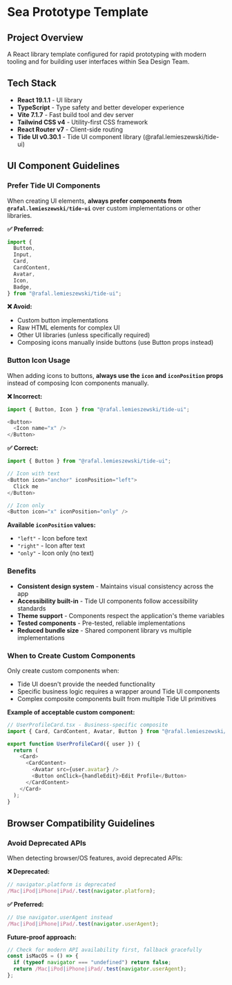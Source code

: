 # Sea Prototype Template

## Project Overview

A React library template configured for rapid prototyping with modern tooling and for building user interfaces within Sea Design Team.

## Tech Stack

- **React 19.1.1** - UI library
- **TypeScript** - Type safety and better developer experience
- **Vite 7.1.7** - Fast build tool and dev server
- **Tailwind CSS v4** - Utility-first CSS framework
- **React Router v7** - Client-side routing
- **Tide UI v0.30.1** - Tide UI component library (@rafal.lemieszewski/tide-ui)

## UI Component Guidelines

### Prefer Tide UI Components

When creating UI elements, **always prefer components from `@rafal.lemieszewski/tide-ui`** over custom implementations or other libraries.

**✅ Preferred:**

```typescript
import {
  Button,
  Input,
  Card,
  CardContent,
  Avatar,
  Icon,
  Badge,
} from "@rafal.lemieszewski/tide-ui";
```

**❌ Avoid:**

- Custom button implementations
- Raw HTML elements for complex UI
- Other UI libraries (unless specifically required)
- Composing icons manually inside buttons (use Button props instead)

### Button Icon Usage

When adding icons to buttons, **always use the `icon` and `iconPosition` props** instead of composing Icon components manually.

**❌ Incorrect:**

```typescript
import { Button, Icon } from "@rafal.lemieszewski/tide-ui";

<Button>
  <Icon name="x" />
</Button>
```

**✅ Correct:**

```typescript
import { Button } from "@rafal.lemieszewski/tide-ui";

// Icon with text
<Button icon="anchor" iconPosition="left">
  Click me
</Button>

// Icon only
<Button icon="x" iconPosition="only" />
```

**Available `iconPosition` values:**

- `"left"` - Icon before text
- `"right"` - Icon after text
- `"only"` - Icon only (no text)

### Benefits

- **Consistent design system** - Maintains visual consistency across the app
- **Accessibility built-in** - Tide UI components follow accessibility standards
- **Theme support** - Components respect the application's theme variables
- **Tested components** - Pre-tested, reliable implementations
- **Reduced bundle size** - Shared component library vs multiple implementations

### When to Create Custom Components

Only create custom components when:

- Tide UI doesn't provide the needed functionality
- Specific business logic requires a wrapper around Tide UI components
- Complex composite components built from multiple Tide UI primitives

**Example of acceptable custom component:**

```typescript
// UserProfileCard.tsx - Business-specific composite
import { Card, CardContent, Avatar, Button } from "@rafal.lemieszewski/tide-ui";

export function UserProfileCard({ user }) {
  return (
    <Card>
      <CardContent>
        <Avatar src={user.avatar} />
        <Button onClick={handleEdit}>Edit Profile</Button>
      </CardContent>
    </Card>
  );
}
```

## Browser Compatibility Guidelines

### Avoid Deprecated APIs

When detecting browser/OS features, avoid deprecated APIs:

**❌ Deprecated:**

```typescript
// navigator.platform is deprecated
/Mac|iPod|iPhone|iPad/.test(navigator.platform);
```

**✅ Preferred:**

```typescript
// Use navigator.userAgent instead
/Mac|iPod|iPhone|iPad/.test(navigator.userAgent);
```

**Future-proof approach:**

```typescript
// Check for modern API availability first, fallback gracefully
const isMacOS = () => {
  if (typeof navigator === "undefined") return false;
  return /Mac|iPod|iPhone|iPad/.test(navigator.userAgent);
};
```
